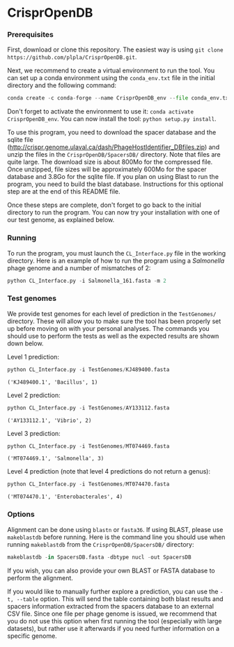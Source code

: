 # CrisprOpenDB

### Prerequisites

First, download or clone this repository. The easiest way is using `git clone https://github.com/plpla/CrisprOpenDB.git`.

Next, we recommend to create a virtual environment to run the tool. You can set up a conda environment using the `conda_env.txt` file in the initial directory and the following command:
```python
conda create -c conda-forge --name CrisprOpenDB_env --file conda_env.txt
```

Don't forget to activate the environment to use it: `conda activate CrisprOpenDB_env`.
You can now install the tool: `python setup.py install`.

To use this program, you need to download the spacer database and the sqlite file (http://crispr.genome.ulaval.ca/dash/PhageHostIdentifier_DBfiles.zip) and unzip the files in the `CrisprOpenDB/SpacersDB/` directory. Note that files are quite large. The download size is about 800Mo for the compressed file. Once unzipped, file sizes will be approximately 600Mo for the spacer database and 3.8Go for the sqlite file. If you plan on using Blast to run the program, you need to build the blast database. Instructions for this optional step are at the end of this README file.

Once these steps are complete, don't forget to go back to the initial directory to run the program. You can now try your installation with one of our test genome, as explained below.

### Running

To run the program, you must launch the `CL_Interface.py` file in the working directory.
Here is an example of how to run the program using a *Salmonella* phage genome and a number of mismatches of 2:
```python
python CL_Interface.py -i Salmonella_161.fasta -m 2
```
### Test genomes

We provide test genomes for each level of prediction in the `TestGenomes/` directory. These will allow you to make sure the tool has been properly set up before moving on with your personal analyses.
The commands you should use to perform the tests as well as the expected results are shown down below.

Level 1 prediction:
```python
python CL_Interface.py -i TestGenomes/KJ489400.fasta
```
`('KJ489400.1', 'Bacillus', 1)`

Level 2 prediction:
```python
python CL_Interface.py -i TestGenomes/AY133112.fasta
```
`('AY133112.1', 'Vibrio', 2)`

Level 3 prediction:
```python
python CL_Interface.py -i TestGenomes/MT074469.fasta
```
`('MT074469.1', 'Salmonella', 3)`

Level 4 prediction (note that level 4 predictions do not return a genus):
```python
python CL_Interface.py -i TestGenomes/MT074470.fasta
```
`('MT074470.1', 'Enterobacterales', 4)`

### Options

Alignment can be done using `blastn` or `fasta36`. If using BLAST, please use `makeblastdb` before running. Here is the command line you should use when running `makeblastdb` from the `CrisprOpenDB/SpacersDB/` directory:
```python
makeblastdb -in SpacersDB.fasta -dbtype nucl -out SpacersDB
```
If you wish, you can also provide your own BLAST or FASTA database to perform the alignment.

If you would like to manually further explore a prediction, you can use the `-t, --table` option. This will send the table containing both blast results and spacers information extracted from the spacers database to an external CSV file. Since one file per phage genome is issued, we recommend that you do not use this option when first running the tool (especially with large datasets), but rather use it afterwards if you need further information on a specific genome.

